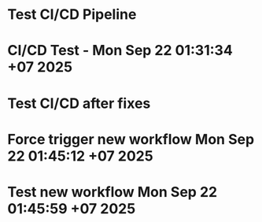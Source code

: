 # Test CI/CD Pipeline
# CI/CD Test - Mon Sep 22 01:31:34 +07 2025
# Test CI/CD after fixes
# Force trigger new workflow Mon Sep 22 01:45:12 +07 2025
# Test new workflow Mon Sep 22 01:45:59 +07 2025
